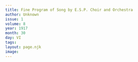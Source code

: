 ```yaml
---
title: Fine Program of Song by E.S.P. Choir and Orchestra
author: Unknown
issue: 1
volume: 8
year: 1917
month: 30
day: VI
tags:
layout: page.njk
image:
---
```



